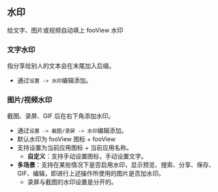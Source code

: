 ## 水印
给文字、图片或视频自动填上 fooView 水印

### 文字水印

指分享给别人的文本会在末尾加入后缀。

* 通过`设置 -> 水印`编辑添加。

### 图片/视频水印

截图、录屏、GIF 后在右下角添加水印。

* 通过`设置 -> 截图/录屏 -> 水印`编辑添加。
* 默认水印为 fooView 图标 + fooView
* 支持设置为当前应用图标 + 当前应用名称。
  * **自定义**：支持手动设置图标，手动设置文字。
* **多场景**：支持在某些情况下是否启用水印，显示预览、搜索、分享、保存、GIF、编辑，即进行上述操作所使用的图片是否加水印。
  * 录屏与截图的水印设置是分开的。